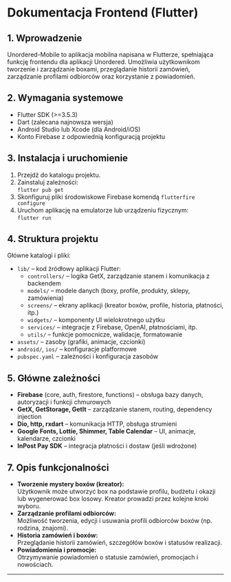# Dokumentacja Frontend (Flutter)

## 1. Wprowadzenie

Unordered-Mobile to aplikacja mobilna napisana w Flutterze, spełniająca funkcję frontendu dla aplikacji Unordered. Umożliwia użytkownikom tworzenie i zarządzanie boxami, przeglądanie historii zamówień, zarządzanie profilami odbiorców oraz korzystanie z powiadomień.

## 2. Wymagania systemowe

- Flutter SDK (>=3.5.3)
- Dart (zalecana najnowsza wersja)
- Android Studio lub Xcode (dla Android/iOS)
- Konto Firebase z odpowiednią konfiguracją projektu

## 3. Instalacja i uruchomienie

1. Przejdź do katalogu projektu.
2. Zainstaluj zależności:  
   `flutter pub get`
3. Skonfiguruj pliki środowiskowe Firebase komendą `flutterfire configure`
4. Uruchom aplikację na emulatorze lub urządzeniu fizycznym:  
   `flutter run`

## 4. Struktura projektu

Główne katalogi i pliki:

- `lib/` – kod źródłowy aplikacji Flutter:
  - `controllers/` – logika GetX, zarządzanie stanem i komunikacja z backendem
  - `models/` – modele danych (boxy, profile, produkty, sklepy, zamówienia)
  - `screens/` – ekrany aplikacji (kreator boxów, profile, historia, płatności, itp.)
  - `widgets/` – komponenty UI wielokrotnego użytku
  - `services/` – integracje z Firebase, OpenAI, płatnościami, itp.
  - `utils/` – funkcje pomocnicze, walidacje, formatowanie
- `assets/` – zasoby (grafiki, animacje, czcionki)
- `android/`, `ios/` – konfiguracje platformowe
- `pubspec.yaml` – zależności i konfiguracja zasobów

## 5. Główne zależności

- **Firebase** (core, auth, firestore, functions) – obsługa bazy danych, autoryzacji i funkcji chmurowych
- **GetX, GetStorage, GetIt** – zarządzanie stanem, routing, dependency injection
- **Dio, http, rxdart** – komunikacja HTTP, obsługa strumieni
- **Google Fonts, Lottie, Shimmer, Table Calendar** – UI, animacje, kalendarze, czcionki
- **InPost Pay SDK** – integracja płatności i dostaw (jeśli wdrożone)

## 7. Opis funkcjonalności

- **Tworzenie mystery boxów (kreator):**  
  Użytkownik może utworzyć box na podstawie profilu, budżetu i okazji lub wygenerować box losowy. Kreator prowadzi przez kolejne kroki wyboru.
- **Zarządzanie profilami odbiorców:**  
  Możliwość tworzenia, edycji i usuwania profili odbiorców boxów (np. rodzina, znajomi).
- **Historia zamówień i boxów:**  
  Przeglądanie historii zamówień, szczegółów boxów i statusów realizacji.
- **Powiadomienia i promocje:**  
  Otrzymywanie powiadomień o statusie zamówień, promocjach i nowościach.

---
